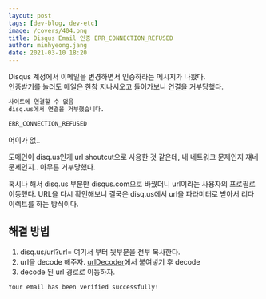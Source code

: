 ```yaml
---
layout: post
tags: [dev-blog, dev-etc]
image: /covers/404.png
title: Disqus Email 인증 ERR_CONNECTION_REFUSED
author: minhyeong.jang
date: 2021-03-10 18:20
---
```


Disqus 계정에서 이메일을 변경하면서 인증하라는 메시지가 나왔다.  
인증받기를 눌러도 메일은 한참 지나서오고 들어가보니 연결을 거부당했다.

```bash
사이트에 연결할 수 없음
disq.us에서 연결을 거부했습니다.

ERR_CONNECTION_REFUSED
```

어이가 없..

도메인이 disq.us인게 url shoutcut으로 사용한 것 같은데, 내 네트워크 문제인지 쟤네 문제인지.. 아무튼 거부당했다.

혹시나 해서 disq.us 부분만 disqus.com으로 바꿨더니 url이라는 사용자의 프로필로 이동했다.
URL을 다시 확인해보니 결국은 disq.us에서 url을 파라미터로 받아서 리다이렉트를 하는 방식이다.

## 해결 방법

1. disq.us/url?url= 여기서 부터 뒷부분을 전부 복사한다.
2. url을 decode 해주자. [urlDecoder](https://meyerweb.com/eric/tools/dencoder/)에서 붙여넣기 후 decode
3. decode 된 url 경로로 이동하자.

`Your email has been verified successfully!`
